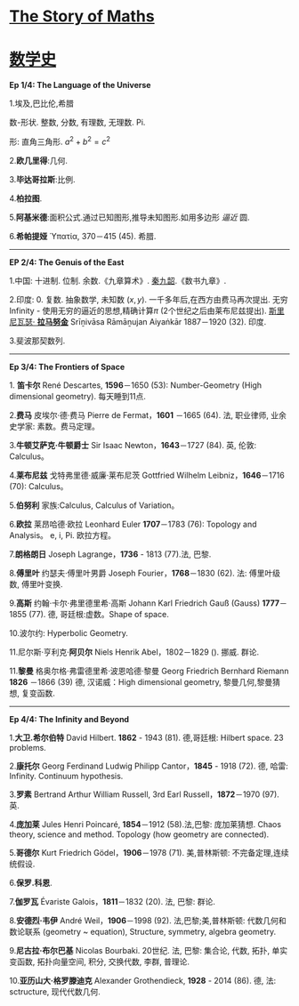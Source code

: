 # [The Story of Maths](https://en.wikipedia.org/wiki/The_Story_of_Maths)

# [数学史](https://zh.wikipedia.org/wiki/%E6%95%B0%E5%AD%A6%E5%8F%B2)

**Ep 1/4: The Language of the Universe**

1.埃及,巴比伦,希腊

数-形状. 整数, 分数, 有理数, 无理数. Pi.

形: 直角三角形. $a^2+b^2=c^2$

2.**欧几里得**:几何.

3.**毕达哥拉斯**:比例.

4.**柏拉图**.

5.**阿基米德**:面积公式.通过已知图形,推导未知图形.如用多边形 _逼近_ 圆.

6.**希帕提娅** Ὑπατία, 370－415 (45). 希腊.

--------------------------------------------------------------------------------

**EP 2/4: The Genuis of the East**

1.中国: 十进制. 位制. 余数.《九章算术》. [秦九韶](https://zh.wikipedia.org/wiki/%E7%A7%A6%E4%B9%9D%E9%9F%B6%E7%AE%97%E6%B3%95).《数书九章》.

2.印度: $0$. 复数. 抽象数学, 未知数 $(x, y)$. 一千多年后,在西方由费马再次提出. 无穷 Infinity - 使用无穷的逼近的思想,精确计算$\pi$ (2个世纪之后由莱布尼兹提出). [斯里尼瓦瑟· **拉马努金**](https://zh.wikipedia.org/wiki/%E6%96%AF%E9%87%8C%E5%B0%BC%E7%93%A6%E7%91%9F%C2%B7%E6%8B%89%E9%A9%AC%E5%8A%AA%E9%87%91) Srīṉivāsa Rāmāṉujan Aiyaṅkār 1887－1920 (32). 印度.

3.斐波那契数列.

--------------------------------------------------------------------------------

**Ep 3/4: The Frontiers of Space**

1\. **笛卡尔** René Descartes, **1596**－1650 (53): Number-Geometry (High dimensional geometry). 每天睡到11点.

2.**费马** 皮埃尔·德·费马 Pierre de Fermat，**1601** －1665 (64). 法, 职业律师, 业余史学家: 素数。费马定理。

3.**牛顿艾萨克·牛顿爵士** Sir Isaac Newton，**1643**－1727 (84). 英, 伦敦: Calculus。

4.**莱布尼兹** 戈特弗里德·威廉·莱布尼茨 Gottfried Wilhelm Leibniz，**1646**－1716 (70): Calculus。

5.**伯努利** 家族:Calculus, Calculus of Variation。

6.**欧拉** 莱昂哈德·欧拉 Leonhard Euler **1707**－1783 (76): Topology and Analysis。 e, i, Pi. 欧拉方程。

7.**朗格朗日** Joseph Lagrange，**1736** - 1813 (77).法, 巴黎.

8.**傅里叶** 约瑟夫·傅里叶男爵 Joseph Fourier，**1768**－1830 (62). 法: 傅里叶级数, 傅里叶变换.

9.**高斯** 约翰·卡尔·弗里德里希·高斯 Johann Karl Friedrich Gauß (Gauss) **1777**－1855 (77). 德, 哥廷根:虚数。Shape of space.

10.波尔约: Hyperbolic Geometry.

11.尼尔斯·亨利克·**阿贝尔** Niels Henrik Abel，1802－1829 (). 挪威. 群论.

11.**黎曼** 格奥尔格·弗雷德里希·波恩哈德·黎曼 Georg Friedrich Bernhard Riemann **1826** －1866 (39) 德, 汉诺威：High dimensional geometry, 黎曼几何,黎曼猜想, 复变函数.

--------------------------------------------------------------------------------

**Ep 4/4: The Infinity and Beyond**

1.**大卫.希尔伯特** David Hilbert. **1862** - 1943 (81). 德,哥廷根: Hilbert space. 23 problems.

2.**康托尔** Georg Ferdinand Ludwig Philipp Cantor，**1845** - 1918 (72). 德, 哈雷: Infinity. Continuum hypothesis.

3.**罗素** Bertrand Arthur William Russell, 3rd Earl Russell，**1872**－1970 (97). 英.

4.**庞加莱** Jules Henri Poincaré, **1854**－1912 (58).法,巴黎: 庞加莱猜想. Chaos theory, science and method. Topology (how geometry are connected).

5.**哥德尔** Kurt Friedrich Gödel，**1906**－1978 (71). 美,普林斯顿: 不完备定理,连续统假设.

6.**保罗.科恩**.

7.**伽罗瓦** Évariste Galois，**1811**－1832 (20). 法, 巴黎: 群论.

8.**安德烈·韦伊** André Weil，**1906**－1998 (92). 法,巴黎;美,普林斯顿: 代数几何和数论联系 (geometry ~ equation), Structure, symmetry, algebra geometry.

9.**尼古拉·布尔巴基** Nicolas Bourbaki. 20世纪. 法, 巴黎: 集合论, 代数, 拓扑, 单实变函数, 拓扑向量空间, 积分, 交换代数, 李群, 普理论.

10.**亚历山大·格罗滕迪克** Alexander Grothendieck, **1928** - 2014 (86). 德, 法: sctructure, 现代代数几何.
